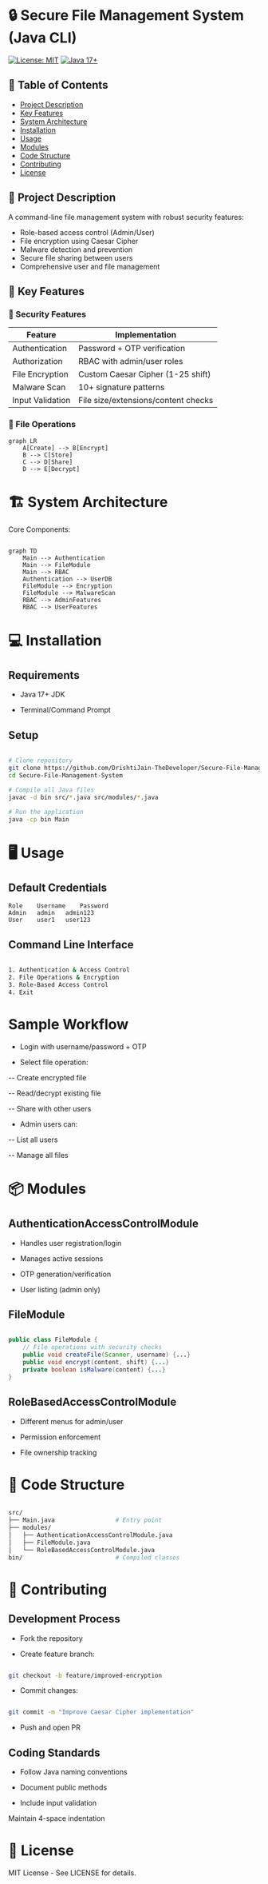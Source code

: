 # 🔒 Secure File Management System (Java CLI)

[![License: MIT](https://img.shields.io/badge/License-MIT-yellow.svg)](LICENSE)
[![Java 17+](https://img.shields.io/badge/Java-17+-blue.svg)](https://www.oracle.com/java/)


## 📖 Table of Contents
- [Project Description](#-project-description)
- [Key Features](#-key-features)
- [System Architecture](#-system-architecture)
- [Installation](#-installation)
- [Usage](#-usage)
- [Modules](#-modules)
- [Code Structure](#-code-structure)
- [Contributing](#-contributing)
- [License](#-license)

## 📖 Project Description
A command-line file management system with robust security features:
- Role-based access control (Admin/User)
- File encryption using Caesar Cipher
- Malware detection and prevention
- Secure file sharing between users
- Comprehensive user and file management

## 🌟 Key Features

### 🔐 Security Features
| Feature | Implementation |
|---------|---------------|
| Authentication | Password + OTP verification |
| Authorization | RBAC with admin/user roles |
| File Encryption | Custom Caesar Cipher (1-25 shift) |
| Malware Scan | 10+ signature patterns |
| Input Validation | File size/extensions/content checks |

### 📂 File Operations
```mermaid
graph LR
    A[Create] --> B[Encrypt]
    B --> C[Store]
    C --> D[Share]
    D --> E[Decrypt]
```
# 🏗️ System Architecture
Core Components:

```mermaid

graph TD
    Main --> Authentication
    Main --> FileModule
    Main --> RBAC
    Authentication --> UserDB
    FileModule --> Encryption
    FileModule --> MalwareScan
    RBAC --> AdminFeatures
    RBAC --> UserFeatures
```
# 💻 Installation
## Requirements
- Java 17+ JDK

- Terminal/Command Prompt

## Setup
```bash

# Clone repository
git clone https://github.com/DrishtiJain-TheDeveloper/Secure-File-Management-System.git
cd Secure-File-Management-System

# Compile all Java files
javac -d bin src/*.java src/modules/*.java

# Run the application
java -cp bin Main
```
# 🖥️ Usage
##  Default Credentials
    Role	Username	Password
    Admin	admin	admin123
    User	user1	user123
## Command Line Interface
```bash

1. Authentication & Access Control
2. File Operations & Encryption  
3. Role-Based Access Control
4. Exit
```
# Sample Workflow
- Login with username/password + OTP

- Select file operation:

-- Create encrypted file

-- Read/decrypt existing file

-- Share with other users

- Admin users can:

-- List all users

-- Manage all files

# 📦 Modules
## AuthenticationAccessControlModule
- Handles user registration/login

- Manages active sessions

- OTP generation/verification

- User listing (admin only)

## FileModule
```java

public class FileModule {
    // File operations with security checks
    public void createFile(Scanner, username) {...}
    public void encrypt(content, shift) {...}
    private boolean isMalware(content) {...}
}
```
## RoleBasedAccessControlModule
- Different menus for admin/user

- Permission enforcement

- File ownership tracking

# 📂 Code Structure
```bash

src/
├── Main.java                 # Entry point
├── modules/
│   ├── AuthenticationAccessControlModule.java
│   ├── FileModule.java
│   └── RoleBasedAccessControlModule.java
bin/                          # Compiled classes
```
# 🤝 Contributing
## Development Process
- Fork the repository

- Create feature branch:

```bash

git checkout -b feature/improved-encryption
```
- Commit changes:

```bash

git commit -m "Improve Caesar Cipher implementation"
```
- Push and open PR

## Coding Standards
- Follow Java naming conventions

- Document public methods

- Include input validation

Maintain 4-space indentation

# 📄 License
MIT License - See LICENSE for details.
